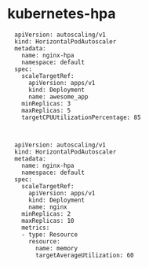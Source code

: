 # kubernetes-hpa
      apiVersion: autoscaling/v1
      kind: HorizontalPodAutoscaler
      metadata:
        name: nginx-hpa
        namespace: default 
      spec:
        scaleTargetRef:
          apiVersion: apps/v1
          kind: Deployment
          name: awesome_app
        minReplicas: 3
        maxReplicas: 5
        targetCPUUtilizationPercentage: 85



      apiVersion: autoscaling/v1
      kind: HorizontalPodAutoscaler
      metadata:
        name: nginx-hpa
        namespace: default
      spec:
        scaleTargetRef:
          apiVersion: apps/v1
          kind: Deployment
          name: nginx
        minReplicas: 2
        maxReplicas: 10
        metrics:
        - type: Resource
          resource:
            name: memory
            targetAverageUtilization: 60
